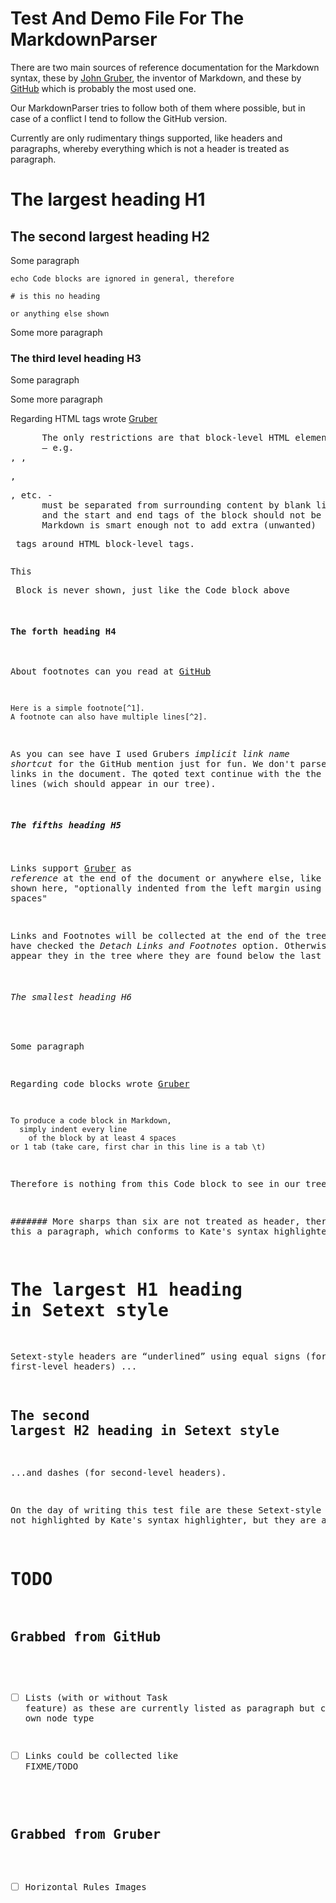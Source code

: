 # Test And Demo File For The MarkdownParser
There are two main sources of reference documentation for the Markdown syntax,
these by [John Gruber][1], the inventor of Markdown, and these by [GitHub][2]
which is probably the most used one.

Our MarkdownParser tries to follow both of them where possible, but in case of
a conflict I tend to follow the GitHub version.

Currently are only rudimentary things supported, like headers and paragraphs,
whereby everything which is not a header is treated as paragraph.

# The largest heading H1
## The second largest heading H2
Some paragraph

```foo
echo Code blocks are ignored in general, therefore

# is this no heading

or anything else shown
```
Some more paragraph

### The third level heading H3
Some paragraph

Some more paragraph

Regarding HTML tags wrote [Gruber][1]

<pre>
      The only restrictions are that block-level HTML elements
      — e.g. <div>, <table>, <pre>, <p>, etc. -
      must be separated from surrounding content by blank lines,
      and the start and end tags of the block should not be indented with tabs or spaces.
      Markdown is smart enough not to add extra (unwanted) <p> tags around HTML block-level tags.
</pre>

This <pre> Block is never shown, just like the Code block above

#### The forth heading H4
About footnotes can you read at [GitHub][]

    Here is a simple footnote[^1].
    A footnote can also have multiple lines[^2].

As you can see have I used Grubers *implicit link name shortcut* for the GitHub
mention just for fun. We don't parse for links in the document. The qoted text
continue with the the following lines (wich should appear in our tree).

[^1]: My reference.
[^2]: To add line breaks within a footnote, prefix new lines with 2 spaces.
  This is a second line (and **MUST NOT** be shown in the tree!)

##### The fifths heading H5
Links support [Gruber][1] as *reference* at the end of the document or anywhere else,
like shown here, "optionally indented from the left margin using up to three spaces"

[1]: https://daringfireball.net/projects/markdown/syntax
 [2]: https://help.github.com/articles/basic-writing-and-formatting-syntax
   [GitHub]: https://docs.github.com/en/get-started/writing-on-github/getting-started-with-writing-and-formatting-on-github/basic-writing-and-formatting-syntax#footnotes

Links and Footnotes will be collected at the end of the tree if you have checked
the *Detach Links and Footnotes* option. Otherwise appear they in the tree where they
are found below the last header.

###### The smallest heading H6
Some paragraph

Regarding code blocks wrote [Gruber][1]

    To produce a code block in Markdown,
      simply indent every line
        of the block by at least 4 spaces
	or 1 tab (take care, first char in this line is a tab \t)

Therefore is nothing from this Code block to see in our tree!

####### More sharps than six are not treated as header, therefore
is this a paragraph, which conforms to Kate's syntax highlighter.

The largest H1 heading in Setext style
======================================
Setext-style headers are “underlined” using equal signs (for first-level headers) ...

The second largest H2 heading in Setext style
---------------------------------------------
...and dashes (for second-level headers).

On the day of writing this test file are these Setext-style headers not
highlighted by Kate's syntax highlighter, but they are allowed by [Gruber][1].

# TODO

## Grabbed from GitHub

- [ ] Lists (with or without Task feature) as these are currently listed as
      paragraph but could become an own node type
- [ ] Links could be collected like FIXME/TODO


## Grabbed from Gruber

- [ ] Horizontal Rules
Images
